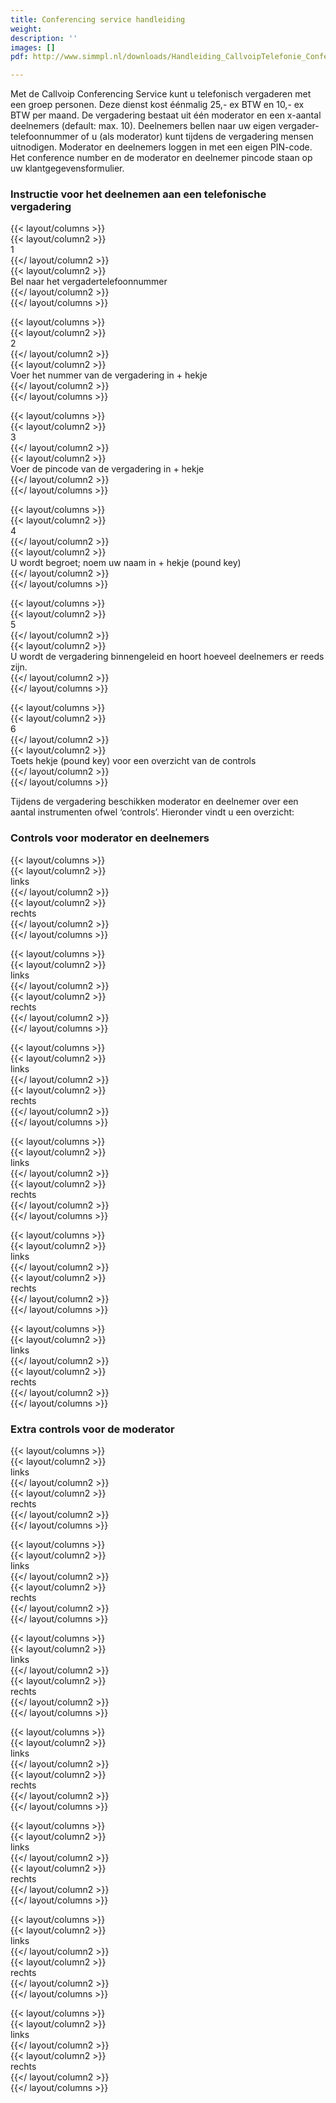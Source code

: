```yaml
---
title: Conferencing service handleiding
weight: 
description: ''
images: []
pdf: http://www.simmpl.nl/downloads/Handleiding_CallvoipTelefonie_ConferencingService.pdf

---
```

Met de Callvoip Conferencing Service kunt u telefonisch vergaderen met een groep personen. Deze dienst kost éénmalig 25,- ex BTW en 10,- ex BTW per maand. De vergadering bestaat uit één moderator en een x-aantal deelnemers (default: max. 10). Deelnemers bellen naar uw eigen vergader-telefoonnummer of u (als moderator) kunt tijdens de vergadering mensen uitnodigen. Moderator en deelnemers loggen in met een eigen PIN-code. Het conference number en de moderator en deelnemer pincode staan op uw klantgegevensformulier.

### Instructie voor het deelnemen aan een telefonische vergadering

{{< layout/columns >}}  
 {{< layout/column2 >}}  
1  
 {{</ layout/column2 >}}  
 {{< layout/column2 >}}  
Bel naar het vergadertelefoonnummer  
 {{</ layout/column2 >}}  
{{</ layout/columns >}}

{{< layout/columns >}}  
 {{< layout/column2 >}}  
2  
 {{</ layout/column2 >}}  
 {{< layout/column2 >}}  
Voer het nummer van de vergadering in + hekje  
 {{</ layout/column2 >}}  
{{</ layout/columns >}}

{{< layout/columns >}}  
 {{< layout/column2 >}}  
3  
 {{</ layout/column2 >}}  
 {{< layout/column2 >}}  
Voer de pincode van de vergadering in + hekje  
 {{</ layout/column2 >}}  
{{</ layout/columns >}}

{{< layout/columns >}}  
 {{< layout/column2 >}}  
4  
 {{</ layout/column2 >}}  
 {{< layout/column2 >}}  
U wordt begroet; noem uw naam in + hekje (pound key)  
 {{</ layout/column2 >}}  
{{</ layout/columns >}}

{{< layout/columns >}}  
 {{< layout/column2 >}}  
5  
 {{</ layout/column2 >}}  
 {{< layout/column2 >}}  
U wordt de vergadering binnengeleid en hoort hoeveel deelnemers er reeds zijn.  
 {{</ layout/column2 >}}  
{{</ layout/columns >}}

{{< layout/columns >}}  
 {{< layout/column2 >}}  
6  
 {{</ layout/column2 >}}  
 {{< layout/column2 >}}  
Toets hekje (pound key) voor een overzicht van de controls  
 {{</ layout/column2 >}}  
{{</ layout/columns >}}

Tijdens de vergadering beschikken moderator en deelnemer over een aantal instrumenten ofwel ‘controls’. Hieronder vindt u een overzicht:

### Controls voor moderator en deelnemers

{{< layout/columns >}}  
 {{< layout/column2 >}}  
 links  
 {{</ layout/column2 >}}  
 {{< layout/column2 >}}  
 rechts  
 {{</ layout/column2 >}}  
{{</ layout/columns >}}

{{< layout/columns >}}  
 {{< layout/column2 >}}  
 links  
 {{</ layout/column2 >}}  
 {{< layout/column2 >}}  
 rechts  
 {{</ layout/column2 >}}  
{{</ layout/columns >}}

{{< layout/columns >}}  
 {{< layout/column2 >}}  
 links  
 {{</ layout/column2 >}}  
 {{< layout/column2 >}}  
 rechts  
 {{</ layout/column2 >}}  
{{</ layout/columns >}}

{{< layout/columns >}}  
 {{< layout/column2 >}}  
 links  
 {{</ layout/column2 >}}  
 {{< layout/column2 >}}  
 rechts  
 {{</ layout/column2 >}}  
{{</ layout/columns >}}

{{< layout/columns >}}  
 {{< layout/column2 >}}  
 links  
 {{</ layout/column2 >}}  
 {{< layout/column2 >}}  
 rechts  
 {{</ layout/column2 >}}  
{{</ layout/columns >}}

{{< layout/columns >}}  
 {{< layout/column2 >}}  
 links  
 {{</ layout/column2 >}}  
 {{< layout/column2 >}}  
 rechts  
 {{</ layout/column2 >}}  
{{</ layout/columns >}}

### Extra controls voor de moderator

{{< layout/columns >}}  
 {{< layout/column2 >}}  
 links  
 {{</ layout/column2 >}}  
 {{< layout/column2 >}}  
 rechts  
 {{</ layout/column2 >}}  
{{</ layout/columns >}}

{{< layout/columns >}}  
 {{< layout/column2 >}}  
 links  
 {{</ layout/column2 >}}  
 {{< layout/column2 >}}  
 rechts  
 {{</ layout/column2 >}}  
{{</ layout/columns >}}

{{< layout/columns >}}  
 {{< layout/column2 >}}  
 links  
 {{</ layout/column2 >}}  
 {{< layout/column2 >}}  
 rechts  
 {{</ layout/column2 >}}  
{{</ layout/columns >}}

{{< layout/columns >}}  
 {{< layout/column2 >}}  
 links  
 {{</ layout/column2 >}}  
 {{< layout/column2 >}}  
 rechts  
 {{</ layout/column2 >}}  
{{</ layout/columns >}}

{{< layout/columns >}}  
 {{< layout/column2 >}}  
 links  
 {{</ layout/column2 >}}  
 {{< layout/column2 >}}  
 rechts  
 {{</ layout/column2 >}}  
{{</ layout/columns >}}

{{< layout/columns >}}  
 {{< layout/column2 >}}  
 links  
 {{</ layout/column2 >}}  
 {{< layout/column2 >}}  
 rechts  
 {{</ layout/column2 >}}  
{{</ layout/columns >}}

{{< layout/columns >}}  
 {{< layout/column2 >}}  
 links  
 {{</ layout/column2 >}}  
 {{< layout/column2 >}}  
 rechts  
 {{</ layout/column2 >}}  
{{</ layout/columns >}}